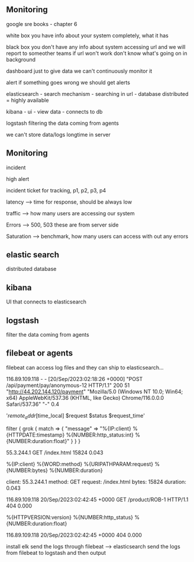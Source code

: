 Monitoring
----------

google sre books - chapter 6


white box
you have info about your system completely, what it has

black box
you don't have any info about system
accessing url
and we will report to someother teams if url won't work
don't know what's going on in background

dashboard
just to give data
we can't continuously monitor it

alert 
if something goes wrong we should get alerts

elasticsearch  - search mechanism - searching in url - database
distributed = highly available

kibana - ui - view data - connects to db

logstash
filtering the data coming from agents

we can't store data/logs longtime in server

Monitoring
---------------
incident

high alert

incident ticket for tracking,
p1, p2, p3, p4

latency --> time for response, should be always low

traffic --> how many users are accessing our system

Errors --> 500, 503 these are from server side

Saturation --> benchmark, how many users can access with out any errors

elastic search
--------------
distributed database

kibana
-------------
UI that connects to elasticsearch

logstash
-------------
filter the data coming from agents

filebeat or agents
------------------
filebeat can access log files and they can ship to elasticsearch...

116.89.109.118 - - [20/Sep/2023:02:18:26 +0000] "POST /api/payment/pay/anonymous-12 HTTP/1.1" 200 51 "http://44.202.144.120/payment" "Mozilla/5.0 (Windows NT 10.0; Win64; x64) AppleWebKit/537.36 (KHTML, like Gecko) Chrome/116.0.0.0 Safari/537.36" "-" 0.4


'$remote_addr [$time_local] $request $status $request_time'

filter {
      grok {
        match => { "message" => "%{IP:client} %{HTTPDATE:timestamp} %{NUMBER:http_status:int} %{NUMBER:duration:float}" }
      }
    }
	
55.3.244.1 GET /index.html 15824 0.043

%{IP:client} %{WORD:method} %{URIPATHPARAM:request} %{NUMBER:bytes} %{NUMBER:duration}

client: 55.3.244.1
method: GET
request: /index.html
bytes: 15824
duration: 0.043

116.89.109.118 20/Sep/2023:02:42:45 +0000 GET /product/ROB-1 HTTP/1.1 404 0.000

 %{HTTPVERSION:version} %{NUMBER:http_status} %{NUMBER:duration:float}


116.89.109.118 20/Sep/2023:02:42:45 +0000 404 0.000

install elk
send the logs through filebeat --> elasticsearch
send the logs from filebeat to logstash and then output






